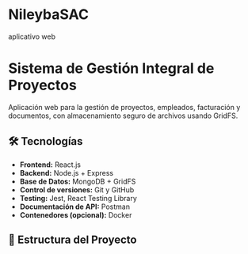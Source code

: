 # NileybaSAC
aplicativo web

# Sistema de Gestión Integral de Proyectos

Aplicación web para la gestión de proyectos, empleados, facturación y documentos,
con almacenamiento seguro de archivos usando GridFS.

## 🛠️ Tecnologías

- **Frontend:** React.js
- **Backend:** Node.js + Express
- **Base de Datos:** MongoDB + GridFS
- **Control de versiones:** Git y GitHub
- **Testing:** Jest, React Testing Library
- **Documentación de API:** Postman
- **Contenedores (opcional):** Docker

## 📁 Estructura del Proyecto